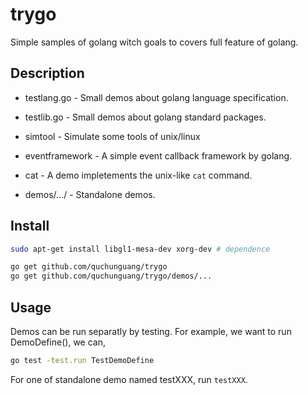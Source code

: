 trygo
=====

Simple samples of golang witch goals to covers full feature of golang.

Description
-----------

* testlang.go - Small demos about golang language specification.

* testlib.go - Small demos about golang standard packages.

* simtool - Simulate some tools of unix/linux

* eventframework - A simple event callback framework by golang.

* cat - A demo impletements the unix-like `cat` command.

* demos/.../ - Standalone demos.

Install
-------

```sh
sudo apt-get install libgl1-mesa-dev xorg-dev # dependence

go get github.com/quchunguang/trygo
go get github.com/quchunguang/trygo/demos/...
```

Usage
-----

Demos can be run separatly by testing. For example, we want to run DemoDefine(), we can,

```sh
go test -test.run TestDemoDefine
```

For one of standalone demo named testXXX, run `testXXX`.
